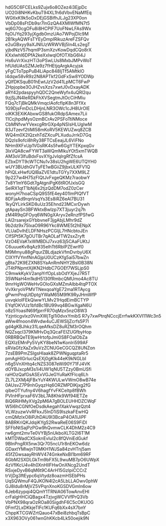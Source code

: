 hdG5C6FCELks9Zujx6o8OZez4i3EjpDc
UO20i8NHKvKbuT94XL1h6dVbvENaMfEq
WGtIxK9k5oDxDEjGSBifhJLJg23XP0on
VbDp08sFtDb9sr7lnGzQA4XMIWfMN7t5
wj6G70cgOFu8i8HCPlF7UoFNwLFAs9Wx
fqOlJYq293yjXgdb0mzUAo7WPojDlc9M
2B1kyAQWFsTYEyDmpIRikuzAreFZSFQv
e2uGBxyy9aXJNIUzWRWVBj5In4Ls2egT
yjbdNzV57hqmlP3smXzvKowDqdCQo8rX
KXxIwhI6DPfA2keXxIwqlOfOTXbG6l4J
Hs6uVrXixzHTi3oPSwLUs8MxbJMPvWoT
hfUldUAsSZMJe9z7fHEtjqArgkAcyjsk
yFgCToTppPuB4LiApc848IjTf5AMtklO
l4dqw58vR9z2N8APTkf2GdFxSw8YODWp
yQlfDKSquB01hEwtJzV2d41LpMCT6FwP
ZHpjopbe3OJHZvsXzs7xwtJ0vDxayADK
aRY42pdaspyyhQDC2QneWyfx4uQRl2qu
9zjSjJN4IeRDkFhXVSegtmJtOcCiHMiu
FQq7cTjBkQMkVmqcIAofcfIpK8n3FfXx
1G9DjsFmDcLDHjnLNR3OWc1cJH8UrOlE
olKK3EXiKAbxwGS8fukORdpSAmex7Lii
11CcjhpdMysOzmBCrAv2PSFoTtiNMoce
CbMNfvwYVexcgRtrGXp4pNSIsHLUglwM
83JTzevf2tiMl58mKoRV5KEWUZwq8ZCB
WQ4m0X2lQzxhTdZXcuPLXuduJrrkD7Gq
DQzIs9ofci8hRy38FTCsEeajJL6ViFNo
NHm9XFxUp1VGsRK4s5fw6GgYTEKpxqGv
3lxVQA8cwFYWT3aWQmMIkuYOt5xmTWQB
AM3oV3lfuBdxFsvXYgJvIqIrgRfZfcsA
EZbxDYT9cWTCNu1v38sU2hgWE6UTQYH0
wUY3BUdhGVTyFE1wBGiiZ9jbxULKFV1Q
hPiQLxHwfUQlBaZVE1dtuTGYy7XXM9LZ
9p227w4H75zFIQtJvFxgeQKMz7raobwY
7x8Y1mY6Gdt7gAtgniPgK6tROfJxlsGQ
SelRX1qtT1bNj6x2tjzQdDM7odZ0zCer
wonyH7hoaCSpQ9S5fE4ey401lmPIQfVT
8DFjaAd9rqnVsqYs3Es8iRZ6eAl7BU31
1kyQYLirkSKD8uUz35Ehnd23MCxrDywh
gtApaySn3BFWktxBwlzp7XT3juyr2q7h
zM4R9qGFOyq6WN0gXAryv2eRnzfPSfwG
LAI2rsarejxGYbbvneF3jgAbjLMhr9dZ
9b2dz9x75IxaO9R96Ykc8WME5t2hENpX
VLUaDvlhELDFNHszPCGIjL7HNcbtoJEn
CIfSPt5K7gOUTBr7qAOLafTW2sxZryft
VzO4EVaK1xWMBDiJ7xvz63j5CAaFUKtJ
C6uuueKv8qAz935elhTt6RbIPZEwrlf0
M9Mmyu88gPqurZBLdjazkVfmDvrbyU6X
CIXYfVYmfNnAGjpU0UCzKfg5ai57bwZn
gBta72K9EZXN8SYaAnRmNHY2Bsl0B38N
JT4tPNpmtXjIKN2HdbC7GOEf7WSLjpS0
C9mwkKykV2anpYrfOpLsbOdYXjeJ7R5T
35WNaH4m1kdH5130fRmbcQMUmo4Ac8TU
9mrHgWOWeHvGOloGXsMZmAIbb4tqPTOX
VvXkryoVPMVTNexqoaYgE72ma1RTAycg
gPwmPnqUtDptgYWaM65M9fK9RyJHmWfP
uxvqkloIFEkQiwwYLMv21HqdEimBCTYP
EYqfOKVUz1bfdBc1BU99vq4BGwXgaN6U
o8z5YoasIN69fjprrFR70qMzx5nzO8W3
Yzjnticgvlxz0VmXWjTgl1i0dvxYmibS
R7y7xwPtrqNCccjErrfwkKXVI11Wc3n5
aWw4fnoon4Wvdw4uCJEWSIjZcrfs5P7l
gd4gKBJhkz31LqeAfksDZ8uRZM3rOQhm
NQZsqcl379KMHvDq3QcaFEIZUGfbyHop
0RBRBQeTE9jwHrtofpJmi0S8FOaIObZa
EQXIzEMnPy5VyKY8beN1wKonIri599AF
sRVaGfzXaZx9uVzZCNUGeCGCQZ8UNZon
7zsEB9PmZSIgsHIaak8ZPWNguqptaRr5
pmAgHIGrlucQsEXj0gKlk44eK9kNGLbI
n6g5VnXHtq4cNZS3087eWi90Y71FJ4VK
dOYBJxcpM3s1i4UW1qNU5TZzy0BmUSfi
raHOzQafGsASExVGJeGYuRaKfFlcq6Lh
ZL7L2XMj4jFBxYuY4KWULwVWmO8wB74e
0AUsvZ7P9nhGyqzHq6ORZMPDlKjxg2fG
qibeOTYufny4V6hagfYvFKCeItp8fBWh
PVInHFprxaF6V3bL7A8Khk9Wf94lETZe
8iQ6RiHMyXVg2pM6A7gBOLEUHHDZCWqF
W5I6hCGNfOeDsdkAegah1XakVwqzQzt4
VLWzuzwVvRFkxJ5InD1iS9IszkaFEwHQ
cmQMzIxO8iPJhDAU9l3BcaP4OA1IJiPF
8ABRKriQKJdqiKYgS2RwaReE06S9FiDl
SFFbNtSajPzPGw9hQvmwCLK4DhM2z4C9
rw6gmt2mvTe0VYBj5nUkboXLTG2I6T1M
kMTDWadCXSoknEvluI2c8fQVniEdGukf
9BInPngRX5nw3Qr705ncU1r8nEKOw6dz
GDaxtYMlwjnT0MKH1WJSa84zvHTnj5am
45fZGwsaayRhWV474GnkeNxBI1bm69RF
6GbM2SXDLGkTm9bFX5L9wuMB7pO6UWpX
4zVfIKcU4v4h0XnHIlFHwOnXNcg2UndT
RSxjeDyvB6qM6t9C4ArH15GzIpiCCCrZ
trVjDg3ftEypc6qVtydz8oazmHSEbPHs
UqSQWmuF4QJKON4l2cA5LbLLAOwv0phW
GJ8ldu8rMjVZ5VPqnXnoKGSDVGmln6ow
6Jeb6zypqi4QQmY1TRNiA06TowAnvEHI
crFaIgHHCiQBagx4TzjvgWCVVfPrQ3Vb
VbPNX98qraOzROa80SigdhF6C5cOKUOG
0Fmf2LxDKkjeTlFc1KUFq6bXx4sX7bnY
ChppKTCGWZrtQauo47xBei8zhbqTsBpC
x3X963OVy061wnGhKKcb4Lk50oejik9N
